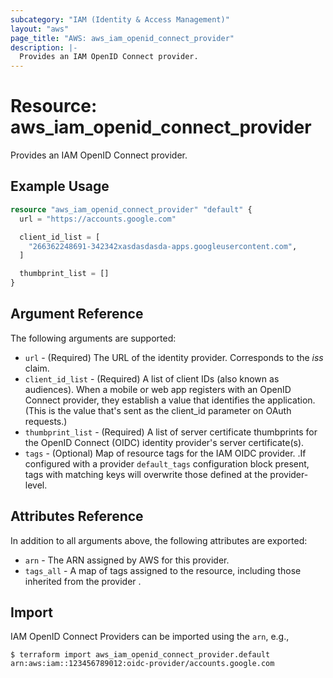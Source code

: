 ```yaml
---
subcategory: "IAM (Identity & Access Management)"
layout: "aws"
page_title: "AWS: aws_iam_openid_connect_provider"
description: |-
  Provides an IAM OpenID Connect provider.
---
```


# Resource: aws_iam_openid_connect_provider

Provides an IAM OpenID Connect provider.

## Example Usage

```terraform
resource "aws_iam_openid_connect_provider" "default" {
  url = "https://accounts.google.com"

  client_id_list = [
    "266362248691-342342xasdasdasda-apps.googleusercontent.com",
  ]

  thumbprint_list = []
}
```

## Argument Reference

The following arguments are supported:

* `url` - (Required) The URL of the identity provider. Corresponds to the _iss_ claim.
* `client_id_list` - (Required) A list of client IDs (also known as audiences). When a mobile or web app registers with an OpenID Connect provider, they establish a value that identifies the application. (This is the value that's sent as the client_id parameter on OAuth requests.)
* `thumbprint_list` - (Required) A list of server certificate thumbprints for the OpenID Connect (OIDC) identity provider's server certificate(s).
* `tags` - (Optional) Map of resource tags for the IAM OIDC provider. .If configured with a provider `default_tags` configuration block present, tags with matching keys will overwrite those defined at the provider-level.

## Attributes Reference

In addition to all arguments above, the following attributes are exported:

* `arn` - The ARN assigned by AWS for this provider.
* `tags_all` - A map of tags assigned to the resource, including those inherited from the provider .

## Import

IAM OpenID Connect Providers can be imported using the `arn`, e.g.,

```
$ terraform import aws_iam_openid_connect_provider.default arn:aws:iam::123456789012:oidc-provider/accounts.google.com
```
